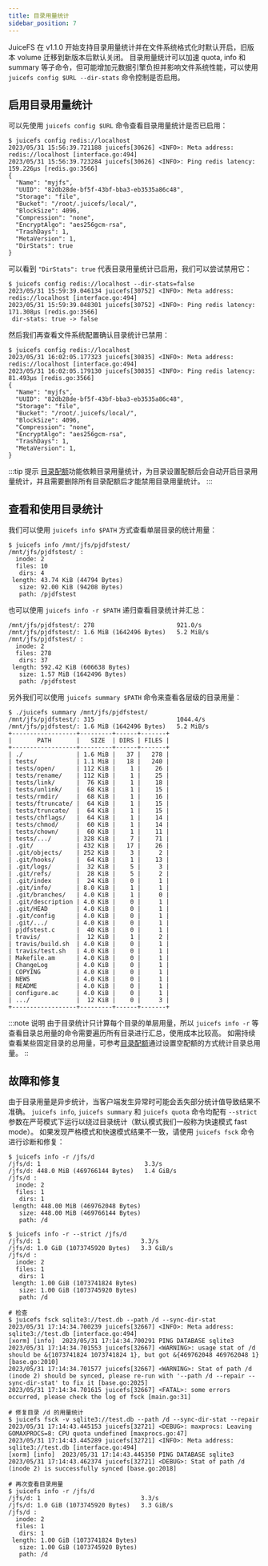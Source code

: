 ```yaml
---
title: 目录用量统计
sidebar_position: 7
---
```


JuiceFS 在 v1.1.0 开始支持目录用量统计并在文件系统格式化时默认开启，旧版本 volume 迁移到新版本后默认关闭。
目录用量统计可以加速 quota, info 和 summary 等子命令，但可能增加元数据引擎负担并影响文件系统性能，可以使用 `juicefs config $URL --dir-stats` 命令控制是否启用。

## 启用目录用量统计

可以先使用 `juicefs config $URL` 命令查看目录用量统计是否已启用：

```shell
$ juicefs config redis://localhost
2023/05/31 15:56:39.721188 juicefs[30626] <INFO>: Meta address: redis://localhost [interface.go:494]
2023/05/31 15:56:39.723284 juicefs[30626] <INFO>: Ping redis latency: 159.226µs [redis.go:3566]
{
  "Name": "myjfs",
  "UUID": "82db28de-bf5f-43bf-bba3-eb3535a86c48",
  "Storage": "file",
  "Bucket": "/root/.juicefs/local/",
  "BlockSize": 4096,
  "Compression": "none",
  "EncryptAlgo": "aes256gcm-rsa",
  "TrashDays": 1,
  "MetaVersion": 1,
  "DirStats": true
}
```

可以看到 `"DirStats": true` 代表目录用量统计已启用，我们可以尝试禁用它：

```shell
$ juicefs config redis://localhost --dir-stats=false
2023/05/31 15:59:39.046134 juicefs[30752] <INFO>: Meta address: redis://localhost [interface.go:494]
2023/05/31 15:59:39.048301 juicefs[30752] <INFO>: Ping redis latency: 171.308µs [redis.go:3566]
 dir-stats: true -> false
```

然后我们再查看文件系统配置确认目录统计已禁用：

```shell
$ juicefs config redis://localhost
2023/05/31 16:02:05.177323 juicefs[30835] <INFO>: Meta address: redis://localhost [interface.go:494]
2023/05/31 16:02:05.179130 juicefs[30835] <INFO>: Ping redis latency: 81.493µs [redis.go:3566]
{
  "Name": "myjfs",
  "UUID": "82db28de-bf5f-43bf-bba3-eb3535a86c48",
  "Storage": "file",
  "Bucket": "/root/.juicefs/local/",
  "BlockSize": 4096,
  "Compression": "none",
  "EncryptAlgo": "aes256gcm-rsa",
  "TrashDays": 1,
  "MetaVersion": 1,
}
```

:::tip 提示
[目录配额](./quota.md)功能依赖目录用量统计，为目录设置配额后会自动开启目录用量统计，并且需要删除所有目录配额后才能禁用目录用量统计。
:::

## 查看和使用目录统计

我们可以使用 `juicefs info $PATH` 方式查看单层目录的统计用量：

```shell
$ juicefs info /mnt/jfs/pjdfstest/
/mnt/jfs/pjdfstest/ :
  inode: 2
  files: 10
   dirs: 4
 length: 43.74 KiB (44794 Bytes)
   size: 92.00 KiB (94208 Bytes)
   path: /pjdfstest
```

也可以使用 `juicefs info -r $PATH` 递归查看目录统计并汇总：

```shell
/mnt/jfs/pjdfstest/: 278                       921.0/s
/mnt/jfs/pjdfstest/: 1.6 MiB (1642496 Bytes)   5.2 MiB/s
/mnt/jfs/pjdfstest/ :
  inode: 2
  files: 278
   dirs: 37
 length: 592.42 KiB (606638 Bytes)
   size: 1.57 MiB (1642496 Bytes)
   path: /pjdfstest
```

另外我们可以使用 `juicefs summary $PATH` 命令来查看各层级的目录用量：

```shell
$ ./juicefs summary /mnt/jfs/pjdfstest/
/mnt/jfs/pjdfstest/: 315                       1044.4/s
/mnt/jfs/pjdfstest/: 1.6 MiB (1642496 Bytes)   5.2 MiB/s
+------------------+---------+------+-------+
|       PATH       |   SIZE  | DIRS | FILES |
+------------------+---------+------+-------+
| ./               | 1.6 MiB |   37 |   278 |
| tests/           | 1.1 MiB |   18 |   240 |
| tests/open/      | 112 KiB |    1 |    26 |
| tests/rename/    | 112 KiB |    1 |    25 |
| tests/link/      |  76 KiB |    1 |    18 |
| tests/unlink/    |  68 KiB |    1 |    15 |
| tests/rmdir/     |  68 KiB |    1 |    16 |
| tests/ftruncate/ |  64 KiB |    1 |    15 |
| tests/truncate/  |  64 KiB |    1 |    15 |
| tests/chflags/   |  64 KiB |    1 |    14 |
| tests/chmod/     |  60 KiB |    1 |    14 |
| tests/chown/     |  60 KiB |    1 |    11 |
| tests/.../       | 328 KiB |    7 |    71 |
| .git/            | 432 KiB |   17 |    26 |
| .git/objects/    | 252 KiB |    3 |     2 |
| .git/hooks/      |  64 KiB |    1 |    13 |
| .git/logs/       |  32 KiB |    5 |     3 |
| .git/refs/       |  28 KiB |    5 |     2 |
| .git/index       |  24 KiB |    0 |     1 |
| .git/info/       | 8.0 KiB |    1 |     1 |
| .git/branches/   | 4.0 KiB |    1 |     0 |
| .git/description | 4.0 KiB |    0 |     1 |
| .git/HEAD        | 4.0 KiB |    0 |     1 |
| .git/config      | 4.0 KiB |    0 |     1 |
| .git/.../        | 4.0 KiB |    0 |     1 |
| pjdfstest.c      |  40 KiB |    0 |     1 |
| travis/          |  12 KiB |    1 |     2 |
| travis/build.sh  | 4.0 KiB |    0 |     1 |
| travis/test.sh   | 4.0 KiB |    0 |     1 |
| Makefile.am      | 4.0 KiB |    0 |     1 |
| ChangeLog        | 4.0 KiB |    0 |     1 |
| COPYING          | 4.0 KiB |    0 |     1 |
| NEWS             | 4.0 KiB |    0 |     1 |
| README           | 4.0 KiB |    0 |     1 |
| configure.ac     | 4.0 KiB |    0 |     1 |
| .../             |  12 KiB |    0 |     3 |
+------------------+---------+------+-------+
```

:::note 说明
由于目录统计只计算每个目录的单层用量，所以 `juicefs info -r` 等查看目录总用量的命令需要遍历所有目录进行汇总，使用成本比较高。
如需持续查看某些固定目录的总用量，可参考[目录配额](./quota.md)通过设置空配额的方式统计目录总用量。
::

## 故障和修复

由于目录用量是异步统计，当客户端发生异常时可能会丢失部分统计值导致结果不准确。
`juicefs info`, `juicefs summary` 和 `juicefs quota` 命令均配有 `--strict` 参数在严苛模式下运行以绕过目录统计（默认模式我们一般称为快速模式 fast mode）。
如果发现严格模式和快速模式结果不一致，请使用 `juicefs fsck` 命令进行诊断和修复：

```shell
$ juicefs info -r /jfs/d
/jfs/d: 1                             3.3/s
/jfs/d: 448.0 MiB (469766144 Bytes)   1.4 GiB/s
/jfs/d :
  inode: 2
  files: 1
   dirs: 1
 length: 448.00 MiB (469762048 Bytes)
   size: 448.00 MiB (469766144 Bytes)
   path: /d

$ juicefs info -r --strict /jfs/d
/jfs/d: 1                            3.3/s
/jfs/d: 1.0 GiB (1073745920 Bytes)   3.3 GiB/s
/jfs/d :
  inode: 2
  files: 1
   dirs: 1
 length: 1.00 GiB (1073741824 Bytes)
   size: 1.00 GiB (1073745920 Bytes)
   path: /d

# 检查
$ juicefs fsck sqlite3://test.db --path /d --sync-dir-stat
2023/05/31 17:14:34.700239 juicefs[32667] <INFO>: Meta address: sqlite3://test.db [interface.go:494]
[xorm] [info]  2023/05/31 17:14:34.700291 PING DATABASE sqlite3
2023/05/31 17:14:34.701553 juicefs[32667] <WARNING>: usage stat of /d should be &{1073741824 1073741824 1}, but got &{469762048 469762048 1} [base.go:2010]
2023/05/31 17:14:34.701577 juicefs[32667] <WARNING>: Stat of path /d (inode 2) should be synced, please re-run with '--path /d --repair --sync-dir-stat' to fix it [base.go:2025]
2023/05/31 17:14:34.701615 juicefs[32667] <FATAL>: some errors occurred, please check the log of fsck [main.go:31]

# 修复目录 /d 的用量统计
$ juicefs fsck -v sqlite3://test.db --path /d --sync-dir-stat --repair
2023/05/31 17:14:43.445153 juicefs[32721] <DEBUG>: maxprocs: Leaving GOMAXPROCS=8: CPU quota undefined [maxprocs.go:47]
2023/05/31 17:14:43.445289 juicefs[32721] <INFO>: Meta address: sqlite3://test.db [interface.go:494]
[xorm] [info]  2023/05/31 17:14:43.445350 PING DATABASE sqlite3
2023/05/31 17:14:43.462374 juicefs[32721] <DEBUG>: Stat of path /d (inode 2) is successfully synced [base.go:2018]

# 再次查看目录用量
$ juicefs info -r /jfs/d
/jfs/d: 1                            3.3/s
/jfs/d: 1.0 GiB (1073745920 Bytes)   3.3 GiB/s
/jfs/d :
  inode: 2
  files: 1
   dirs: 1
 length: 1.00 GiB (1073741824 Bytes)
   size: 1.00 GiB (1073745920 Bytes)
   path: /d
```
